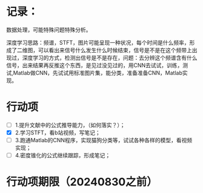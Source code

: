 # 记录：
数据处理，可能特殊问题特殊分析。

深度学习思路：频谱，STFT，图片可能呈现一种状况，每个时间是什么频率，形成了二维图，可以看出来信号什么发生什么时候结束，信号是不是在这个频带上出现过，深度学习的方式，检测出信号是不是存在，问题：去分辨这个频谱含有什么信号，出来结果再反推这个东西，是见过没见过的，用CNN去试试，训练，测试,Matlab做CNN，先试试用标准图片集，能分类，准备准备CNN，Matlab实现。
# 行动项
- [ ] 1.提升文献中的公式推导能力，（如何落实？）；
- [x] 2.学习STFT，看b站视频，写笔记；
- [ ] 3.跑通Matlab的CNN程序，实现猫狗分类等，试试各种各样的模型，看视频实现；
- [ ] 4.密度锥化的公式继续跟踪，形成笔记；

# 行动项期限（20240830之前）
